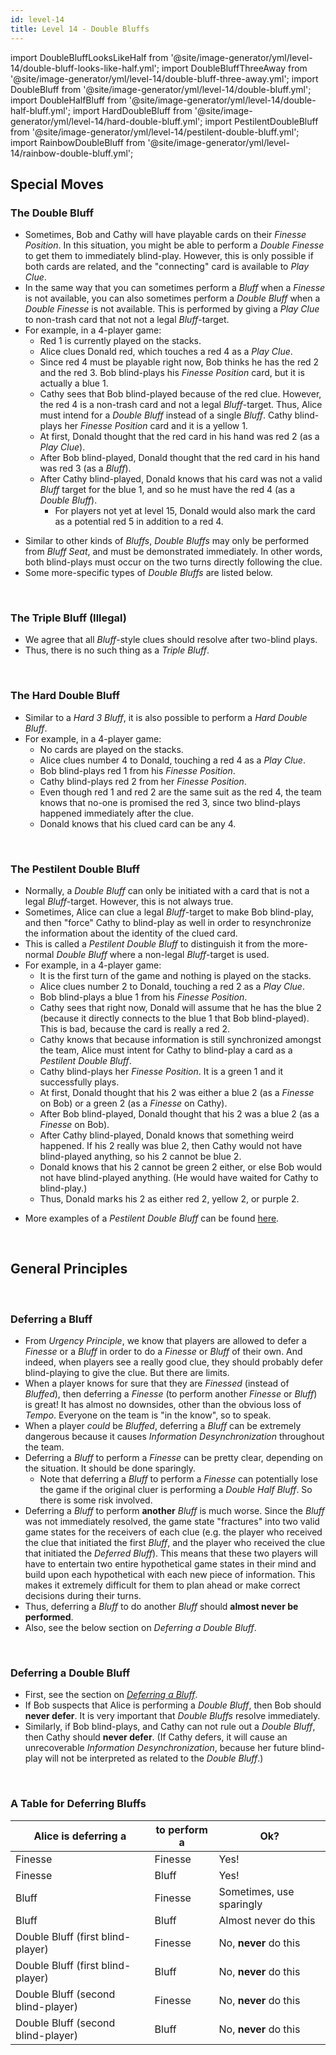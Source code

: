 ```yaml
---
id: level-14
title: Level 14 - Double Bluffs
---
```


import DoubleBluffLooksLikeHalf from '@site/image-generator/yml/level-14/double-bluff-looks-like-half.yml';
import DoubleBluffThreeAway from '@site/image-generator/yml/level-14/double-bluff-three-away.yml';
import DoubleBluff from '@site/image-generator/yml/level-14/double-bluff.yml';
import DoubleHalfBluff from '@site/image-generator/yml/level-14/double-half-bluff.yml';
import HardDoubleBluff from '@site/image-generator/yml/level-14/hard-double-bluff.yml';
import PestilentDoubleBluff from '@site/image-generator/yml/level-14/pestilent-double-bluff.yml';
import RainbowDoubleBluff from '@site/image-generator/yml/level-14/rainbow-double-bluff.yml';

## Special Moves

### The Double Bluff

- Sometimes, Bob and Cathy will have playable cards on their *Finesse Position*. In this situation, you might be able to perform a *Double Finesse* to get them to immediately blind-play. However, this is only possible if both cards are related, and the "connecting" card is available to *Play Clue*.
- In the same way that you can sometimes perform a *Bluff* when a *Finesse* is not available, you can also sometimes perform a *Double Bluff* when a *Double Finesse* is not available. This is performed by giving a *Play Clue* to non-trash card that not not a legal *Bluff*-target.
- For example, in a 4-player game:
  - Red 1 is currently played on the stacks.
  - Alice clues Donald red, which touches a red 4 as a *Play Clue*.
  - Since red 4 must be playable right now, Bob thinks he has the red 2 and the red 3. Bob blind-plays his *Finesse Position* card, but it is actually a blue 1.
  - Cathy sees that Bob blind-played because of the red clue. However, the red 4 is a non-trash card and not a legal *Bluff*-target. Thus, Alice must intend for a *Double Bluff* instead of a single *Bluff*. Cathy blind-plays her *Finesse Position* card and it is a yellow 1.
  - At first, Donald thought that the red card in his hand was red 2 (as a *Play Clue*).
  - After Bob blind-played, Donald thought that the red card in his hand was red 3 (as a *Bluff*).
  - After Cathy blind-played, Donald knows that his card was not a valid *Bluff* target for the blue 1, and so he must have the red 4 (as a *Double Bluff*).
    - For players not yet at level 15, Donald would also mark the card as a potential red 5 in addition to a red 4.

<DoubleBluff />

- Similar to other kinds of *Bluffs*, *Double Bluffs* may only be performed from *Bluff Seat*, and must be demonstrated immediately. In other words, both blind-plays must occur on the two turns directly following the clue.
- Some more-specific types of *Double Bluffs* are listed below.

<br />

### The Triple Bluff (Illegal)

- We agree that all *Bluff*-style clues should resolve after two-blind plays.
- Thus, there is no such thing as a *Triple Bluff*.

<br />

### The Hard Double Bluff

- Similar to a *Hard 3 Bluff*, it is also possible to perform a *Hard Double Bluff*.
- For example, in a 4-player game:
  - No cards are played on the stacks.
  - Alice clues number 4 to Donald, touching a red 4 as a *Play Clue*.
  - Bob blind-plays red 1 from his *Finesse Position*.
  - Cathy blind-plays red 2 from her *Finesse Position*.
  - Even though red 1 and red 2 are the same suit as the red 4, the team knows that no-one is promised the red 3, since two blind-plays happened immediately after the clue.
  - Donald knows that his clued card can be any 4.

<HardDoubleBluff />

<br />

### The Pestilent Double Bluff

- Normally, a *Double Bluff* can only be initiated with a card that is not a legal *Bluff*-target. However, this is not always true.
- Sometimes, Alice can clue a legal *Bluff*-target to make Bob blind-play, and then "force" Cathy to blind-play as well in order to resynchronize the information about the identity of the clued card.
- This is called a *Pestilent Double Bluff* to distinguish it from the more-normal *Double Bluff* where a non-legal *Bluff*-target is used.
- For example, in a 4-player game:
  - It is the first turn of the game and nothing is played on the stacks.
  - Alice clues number 2 to Donald, touching a red 2 as a *Play Clue*.
  - Bob blind-plays a blue 1 from his *Finesse Position*.
  - Cathy sees that right now, Donald will assume that he has the blue 2 (because it directly connects to the blue 1 that Bob blind-played). This is bad, because the card is really a red 2.
  - Cathy knows that because information is still synchronized amongst the team, Alice must intent for Cathy to blind-play a card as a *Pestilent Double Bluff*.
  - Cathy blind-plays her *Finesse Position*. It is a green 1 and it successfully plays.
  - At first, Donald thought that his 2 was either a blue 2 (as a *Finesse* on Bob) or a green 2 (as a *Finesse* on Cathy).
  - After Bob blind-played, Donald thought that his 2 was a blue 2 (as a *Finesse* on Bob).
  - After Cathy blind-played, Donald knows that something weird happened. If his 2 really was blue 2, then Cathy would not have blind-played anything, so his 2 cannot be blue 2.
  - Donald knows that his 2 cannot be green 2 either, or else Bob would not have blind-played anything. (He would have waited for Cathy to blind-play.)
  - Thus, Donald marks his 2 as either red 2, yellow 2, or purple 2.

<PestilentDoubleBluff />

- More examples of a *Pestilent Double Bluff* can be found [here](examples/pestilent-double-bluff.md).

<br />

## General Principles

<br />

### Deferring a Bluff

- From *Urgency Principle*, we know that players are allowed to defer a *Finesse* or a *Bluff* in order to do a *Finesse* or *Bluff* of their own. And indeed, when players see a really good clue, they should probably defer blind-playing to give the clue. But there are limits.
- When a player knows for sure that they are *Finessed* (instead of *Bluffed*), then deferring a *Finesse* (to perform another *Finesse* or *Bluff*) is great! It has almost no downsides, other than the obvious loss of *Tempo*. Everyone on the team is "in the know", so to speak.
- When a player *could* be *Bluffed*, deferring a *Bluff* can be extremely dangerous because it causes *Information Desynchronization* throughout the team.
- Deferring a *Bluff* to perform a *Finesse* can be pretty clear, depending on the situation. It should be done sparingly.
  - Note that deferring a *Bluff* to perform a *Finesse* can potentially lose the game if the original cluer is performing a *Double Half Bluff*. So there is some risk involved.
- Deferring a *Bluff* to perform **another** *Bluff* is much worse. Since the *Bluff* was not immediately resolved, the game state "fractures" into two valid game states for the receivers of each clue (e.g. the player who received the clue that initiated the first *Bluff*, and the player who received the clue that initiated the *Deferred Bluff*). This means that these two players will have to entertain two entire hypothetical game states in their mind and build upon each hypothetical with each new piece of information. This makes it extremely difficult for them to plan ahead or make correct decisions during their turns.
- Thus, deferring a *Bluff* to do another *Bluff* should **almost never be performed**.
- Also, see the below section on *Deferring a Double Bluff*.

<br />

### Deferring a Double Bluff

- First, see the section on *[Deferring a Bluff](#deferring-a-bluff)*.
- If Bob suspects that Alice is performing a *Double Bluff*, then Bob should **never defer**. It is very important that *Double Bluffs* resolve immediately.
- Similarly, if Bob blind-plays, and Cathy can not rule out a *Double Bluff*, then Cathy should **never defer**. (If Cathy defers, it will cause an unrecoverable *Information Desynchronization*, because her future blind-play will not be interpreted as related to the *Double Bluff*.)

<br />

### A Table for Deferring Bluffs

| Alice is deferring a               | to perform a | Ok?
| ---------------------------------- | ------------ | ---
| Finesse                            | Finesse      | Yes!
| Finesse                            | Bluff        | Yes!
| Bluff                              | Finesse      | Sometimes, use sparingly
| Bluff                              | Bluff        | Almost never do this
| Double Bluff (first blind-player)  | Finesse      | No, **never** do this
| Double Bluff (first blind-player)  | Bluff        | No, **never** do this
| Double Bluff (second blind-player) | Finesse      | No, **never** do this
| Double Bluff (second blind-player) | Bluff        | No, **never** do this
